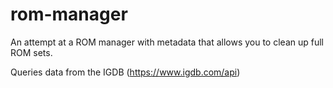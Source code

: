# rom-manager
An attempt at a ROM manager with metadata that allows you to clean up full ROM sets.

Queries data from the IGDB (https://www.igdb.com/api)
